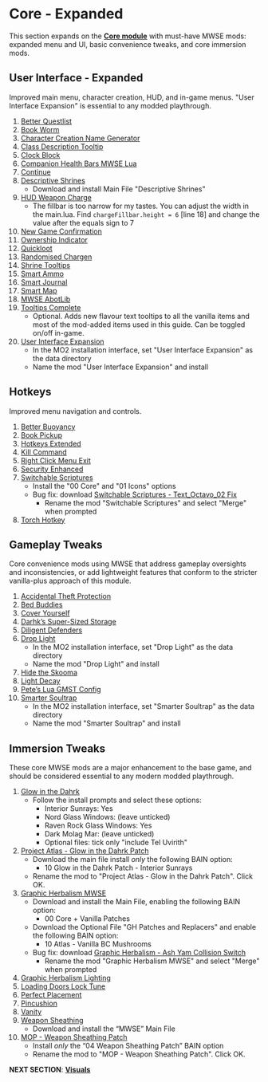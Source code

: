 # Core - Expanded
This section expands on the [**Core module**](https://github.com/doublemoulinet/Morrowind-Modular-Mod-Guide/blob/master/CORE.md) with must-have MWSE mods: expanded menu and UI, basic convenience tweaks, and core immersion mods.

## User Interface - Expanded
Improved main menu, character creation, HUD, and in-game menus. "User Interface Expansion" is essential to any modded playthrough.
1. [Better Questlist](https://www.nexusmods.com/morrowind/mods/48272?)
1. [Book Worm](https://www.nexusmods.com/morrowind/mods/46851?)
1. [Character Creation Name Generator](https://www.nexusmods.com/morrowind/mods/46189?)
1. [Class Description Tooltip](https://www.nexusmods.com/morrowind/mods/47527?)
1. [Clock Block](https://www.nexusmods.com/morrowind/mods/46292?)
1. [Companion Health Bars MWSE Lua](https://www.nexusmods.com/morrowind/mods/46136?)
1. [Continue](https://www.nexusmods.com/morrowind/mods/45952?)
1. [Descriptive Shrines](https://www.nexusmods.com/morrowind/mods/46119?)
	- Download and install Main File "Descriptive Shrines"
1. [HUD Weapon Charge](https://www.nexusmods.com/morrowind/mods/47962?)
	- The fillbar is too narrow for my tastes. You can adjust the width in the main.lua. Find ```chargeFillbar.height = 6``` [line 18] and change the value after the equals sign to 7
1. [New Game Confirmation](https://www.nexusmods.com/morrowind/mods/47693?)
1. [Ownership Indicator](https://www.nexusmods.com/morrowind/mods/45940?)
1. [Quickloot](https://www.nexusmods.com/morrowind/mods/46283?)
1. [Randomised Chargen](https://www.nexusmods.com/morrowind/mods/46915?)
1. [Shrine Tooltips](https://www.nexusmods.com/morrowind/mods/48275?)
1. [Smart Ammo](https://www.nexusmods.com/morrowind/mods/47383?)
1. [Smart Journal](https://www.nexusmods.com/morrowind/mods/47492?)
1. [Smart Map](https://www.nexusmods.com/morrowind/mods/46634?)
1. [MWSE AbotLib](https://www.nexusmods.com/morrowind/mods/47717?)
1. [Tooltips Complete](https://www.nexusmods.com/morrowind/mods/46842?)
	- Optional. Adds new flavour text tooltips to all the vanilla items and most of the mod-added items used in this guide. Can be toggled on/off in-game.
1. [User Interface Expansion](https://github.com/NullCascade/morrowind-mods)
	- In the MO2 installation interface, set "User Interface Expansion" as the data directory
	- Name the mod "User Interface Expansion" and install

## Hotkeys
Improved menu navigation and controls.
1. [Better Buoyancy](https://www.nexusmods.com/morrowind/mods/48929?)
1. [Book Pickup](https://www.nexusmods.com/morrowind/mods/46625?)
1. [Hotkeys Extended](https://www.nexusmods.com/morrowind/mods/48055?)
1. [Kill Command](https://www.nexusmods.com/morrowind/mods/46723?)
1. [Right Click Menu Exit](https://www.nexusmods.com/morrowind/mods/48458?)
1. [Security Enhanced](https://www.nexusmods.com/morrowind/mods/47038?)
1. [Switchable Scriptures](https://www.nexusmods.com/morrowind/mods/46680?)
	- Install  the "00 Core" and "01 Icons" options
	- Bug fix: download [Switchable Scriptures - Text_Octavo_02 Fix](https://www.nexusmods.com/morrowind/mods/49471?)
		- Rename the mod "Switchable Scriptures" and select "Merge" when prompted
1. [Torch Hotkey](https://www.nexusmods.com/morrowind/mods/45747?)

## Gameplay Tweaks
Core convenience mods using MWSE that address gameplay oversights and inconsistencies, or add lightweight features that conform to the stricter vanilla-plus approach of this module.
1. [Accidental Theft Protection](https://www.nexusmods.com/morrowind/mods/48264?)
1. [Bed Buddies](https://www.nexusmods.com/morrowind/mods/46632?)
1. [Cover Yourself](https://www.nexusmods.com/morrowind/mods/48016?)
1. [Darhk’s Super-Sized Storage](https://www.nexusmods.com/morrowind/mods/45147?)
1. [Diligent Defenders](https://www.nexusmods.com/morrowind/mods/45717?)
1. [Drop Light](https://github.com/NullCascade/morrowind-mods)
	- In the MO2 installation interface, set "Drop Light" as the data directory
	- Name the mod "Drop Light" and install
1. [Hide the Skooma](https://www.nexusmods.com/morrowind/mods/48454)
1. [Light Decay](https://www.nexusmods.com/morrowind/mods/46671?)
1. [Pete’s Lua GMST Config](https://www.nexusmods.com/morrowind/mods/45818?)
1. [Smarter Soultrap](https://github.com/NullCascade/morrowind-mods)
	- In the MO2 installation interface, set "Smarter Soultrap" as the data directory
	- Name the mod "Smarter Soultrap" and install

## Immersion Tweaks
These core MWSE mods are a major enhancement to the base game, and should be considered essential to any modern modded playthrough. 
1. [Glow in the Dahrk](https://www.nexusmods.com/morrowind/mods/45886?)
	- Follow the install prompts and select these options:
		- Interior Sunrays: Yes
		- Nord Glass Windows: (leave unticked)
		- Raven Rock Glass Windows: Yes
		- Dark Molag Mar: (leave unticked)
		- Optional files: tick only "include Tel Uvirith"
1. [Project Atlas - Glow in the Dahrk Patch](https://www.nexusmods.com/morrowind/mods/45399?)
	- Download the main file install *only* the following BAIN option:
		- 10 Glow in the Dahrk Patch - Interior Sunrays
	- Rename the mod to "Project Atlas - Glow in the Dahrk Patch". Click OK.
1. [Graphic Herbalism MWSE](https://www.nexusmods.com/morrowind/mods/46599?)
	- Download and install the Main File, enabling the following BAIN option:
		- 00 Core + Vanilla Patches
	- Download the Optional File "GH Patches and Replacers" and enable the following BAIN option:
		- 10 Atlas - Vanilla BC Mushrooms
	- Bug fix: download [Graphic Herbalism - Ash Yam Collision Switch](https://www.nexusmods.com/morrowind/mods/49154?tab=description)
		- Rename the mod "Graphic Herbalism MWSE" and select "Merge" when prompted
1. [Graphic Herbalism Lighting](https://www.nexusmods.com/morrowind/mods/47864?)
1. [Loading Doors Lock Tune](https://www.nexusmods.com/morrowind/mods/46094?)
1. [Perfect Placement](https://www.nexusmods.com/morrowind/mods/46562?)
1. [Pincushion](https://www.nexusmods.com/morrowind/mods/46862?)
1. [Vanity](https://www.nexusmods.com/morrowind/mods/48529?)
1. [Weapon Sheathing](https://www.nexusmods.com/morrowind/mods/46069?)
	- Download and install the “MWSE” Main File
1. [MOP - Weapon Sheathing Patch](https://www.nexusmods.com/morrowind/mods/45384?)
	- Install *only* the “04 Weapon Sheathing Patch” BAIN option
	- Rename the mod to "MOP - Weapon Sheathing Patch". Click OK.

**NEXT SECTION**:
[**Visuals**](https://github.com/doublemoulinet/Morrowind-Modular-Mod-Guide/blob/master/VISUALS.md)